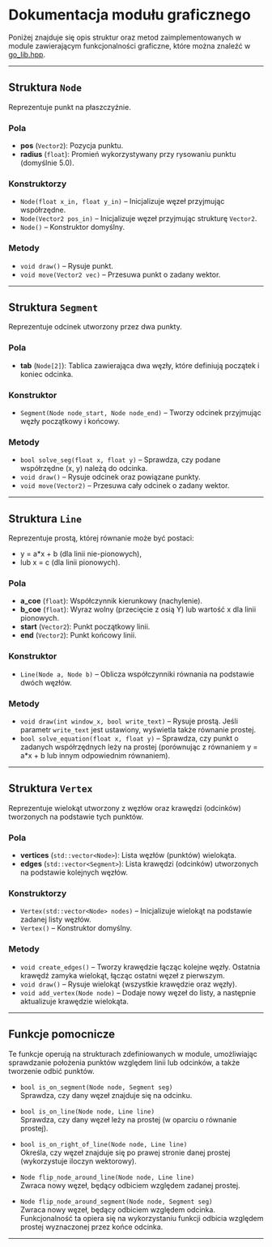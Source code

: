 ﻿# Dokumentacja modułu graficznego

Poniżej znajduje się opis struktur oraz metod zaimplementowanych w module zawierającym funkcjonalności graficzne, które można znaleźć w [go_lib.hpp](d:/Code/Uczelnia/S4/GO/GO_lab01/go_lib.hpp).

---

## Struktura `Node`

Reprezentuje punkt na płaszczyźnie.

### Pola
- **pos** (`Vector2`): Pozycja punktu.
- **radius** (`float`): Promień wykorzystywany przy rysowaniu punktu (domyślnie 5.0).

### Konstruktorzy
- `Node(float x_in, float y_in)` – Inicjalizuje węzeł przyjmując współrzędne.
- `Node(Vector2 pos_in)` – Inicjalizuje węzeł przyjmując strukturę `Vector2`.
- `Node()` – Konstruktor domyślny.

### Metody
- `void draw()` – Rysuje punkt.
- `void move(Vector2 vec)` – Przesuwa punkt o zadany wektor.

---

## Struktura `Segment`

Reprezentuje odcinek utworzony przez dwa punkty.

### Pola
- **tab** (`Node[2]`): Tablica zawierająca dwa węzły, które definiują początek i koniec odcinka.

### Konstruktor
- `Segment(Node node_start, Node node_end)` – Tworzy odcinek przyjmując węzły początkowy i końcowy.

### Metody
- `bool solve_seg(float x, float y)` – Sprawdza, czy podane współrzędne (x, y) należą do odcinka.
- `void draw()` – Rysuje odcinek oraz powiązane punkty.
- `void move(Vector2)` – Przesuwa cały odcinek o zadany wektor.

---

## Struktura `Line`

Reprezentuje prostą, której równanie może być postaci:
- y = a*x + b (dla linii nie-pionowych),
- lub x = c (dla linii pionowych).

### Pola
- **a_coe** (`float`): Współczynnik kierunkowy (nachylenie).
- **b_coe** (`float`): Wyraz wolny (przecięcie z osią Y) lub wartość x dla linii pionowych.
- **start** (`Vector2`): Punkt początkowy linii.
- **end** (`Vector2`): Punkt końcowy linii.

### Konstruktor
- `Line(Node a, Node b)` – Oblicza współczynniki równania na podstawie dwóch węzłów.

### Metody
- `void draw(int window_x, bool write_text)` – Rysuje prostą. Jeśli parametr `write_text` jest ustawiony, wyświetla także równanie prostej.
- `bool solve_equation(float x, float y)` – Sprawdza, czy punkt o zadanych współrzędnych leży na prostej (porównując z równaniem y = a*x + b lub innym odpowiednim równaniem).

---

## Struktura `Vertex`

Reprezentuje wielokąt utworzony z węzłów oraz krawędzi (odcinków) tworzonych na podstawie tych punktów.

### Pola
- **vertices** (`std::vector<Node>`): Lista węzłów (punktów) wielokąta.
- **edges** (`std::vector<Segment>`): Lista krawędzi (odcinków) utworzonych na podstawie kolejnych węzłów.

### Konstruktorzy
- `Vertex(std::vector<Node> nodes)` – Inicjalizuje wielokąt na podstawie zadanej listy węzłów.
- `Vertex()` – Konstruktor domyślny.

### Metody
- `void create_edges()` – Tworzy krawędzie łącząc kolejne węzły. Ostatnia krawędź zamyka wielokąt, łącząc ostatni węzeł z pierwszym.
- `void draw()` – Rysuje wielokąt (wszystkie krawędzie oraz węzły).
- `void add_vertex(Node node)` – Dodaje nowy węzeł do listy, a następnie aktualizuje krawędzie wielokąta.

---

## Funkcje pomocnicze

Te funkcje operują na strukturach zdefiniowanych w module, umożliwiając sprawdzanie położenia punktów względem linii lub odcinków, a także tworzenie odbić punktów.

- `bool is_on_segment(Node node, Segment seg)`  
  Sprawdza, czy dany węzeł znajduje się na odcinku.

- `bool is_on_line(Node node, Line line)`  
  Sprawdza, czy dany węzeł leży na prostej (w oparciu o równanie prostej).

- `bool is_on_right_of_line(Node node, Line line)`  
  Określa, czy węzeł znajduje się po prawej stronie danej prostej (wykorzystuje iloczyn wektorowy).

- `Node flip_node_around_line(Node node, Line line)`  
  Zwraca nowy węzeł, będący odbiciem względem zadanej prostej.

- `Node flip_node_around_segment(Node node, Segment seg)`  
  Zwraca nowy węzeł, będący odbiciem względem odcinka. Funkcjonalność ta opiera się na wykorzystaniu funkcji odbicia względem prostej wyznaczonej przez końce odcinka.

---
